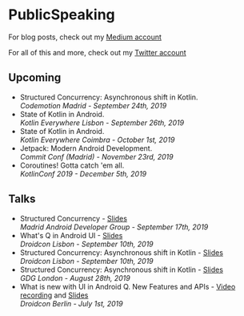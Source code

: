 # PublicSpeaking

For blog posts, check out my [Medium account](https://medium.com/@manuelvicnt)

For all of this and more, check out my [Twitter account](https://twitter.com/manuelvicnt)

## Upcoming
- Structured Concurrency: Asynchronous shift in Kotlin.<br/>_Codemotion Madrid - September 24th, 2019_
- State of Kotlin in Android.<br/>_Kotlin Everywhere Lisbon - September 26th, 2019_
- State of Kotlin in Android.<br/>_Kotlin Everywhere Coimbra - October 1st, 2019_
- Jetpack: Modern Android Development.<br/>_Commit Conf (Madrid) - November 23rd, 2019_
- Coroutines! Gotta catch 'em all.<br/>_KotlinConf 2019 - December 5th, 2019_

## Talks
- Structured Concurrency - [Slides](https://speakerdeck.com/manuelvicnt/structured-concurrency-droidcon-lisbon-2019)<br/>_Madrid Android Developer Group - September 17th, 2019_
- What's Q in Android UI - [Slides](https://speakerdeck.com/manuelvicnt/whats-new-in-android-q-ui-droidcon-lisbon-2019)<br/>_Droidcon Lisbon - September 10th, 2019_
- Structured Concurrency: Asynchronous shift in Kotlin - [Slides](https://speakerdeck.com/manuelvicnt/structured-concurrency-droidcon-lisbon-2019)<br/>_Droidcon Lisbon - September 10th, 2019_
- Structured Concurrency: Asynchronous shift in Kotlin - [Slides](https://speakerdeck.com/manuelvicnt/structured-concurrency-droidcon-lisbon-2019)<br/>_GDG London - August 28th, 2019_
- What is new with UI in Android Q. New Features and APIs - [Video recording](https://www.droidcon.com/media-detail?video=352672011) and [Slides](https://speakerdeck.com/manuelvicnt/whats-new-in-android-q-ui)<br/>_Droidcon Berlin - July 1st, 2019_

